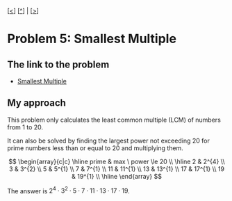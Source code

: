 \[[<](./p0004.md)] \[[^](../README.md)] | \[[>](./p0006.md)]

# Problem 5: Smallest Multiple

## The link to the problem

- [Smallest Multiple](https://projecteuler.net/problem=5)

## My approach

This problem only calculates the least common multiple (LCM) of numbers from 1 to 20.

It can also be solved by finding the largest power not exceeding 20 for prime numbers
less than or equal to 20 and multiplying them.

$$
\begin{array}{c|c}
\hline
prime & max \ power \le 20 \\
\hline
2 & 2^{4} \\
3 & 3^{2} \\
5 & 5^{1} \\
7 & 7^{1} \\
11 & 11^{1} \\
13 & 13^{1} \\
17 & 17^{1} \\
19 & 19^{1} \\
\hline
\end{array}
$$

The answer is $2^{4} \cdot 3^{2} \cdot 5 \cdot 7 \cdot 11 \cdot 13 \cdot 17 \cdot 19$.
